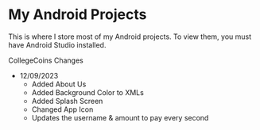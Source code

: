 # My Android Projects

This is where I store most of my Android projects. To view them, you must have Android Studio installed.

CollegeCoins Changes
  - 12/09/2023
    - Added About Us
    - Added Background Color to XMLs
    - Added Splash Screen
    - Changed App Icon
    - Updates the username & amount to pay every second

